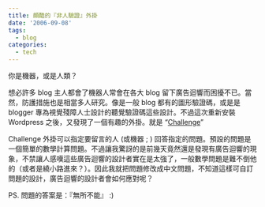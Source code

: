 ```yaml
---
title: 頗酷的『非人驗證』外掛
date: '2006-09-08'
tags:
  - blog
categories:
  - tech
---
```

你是機器，或是人類？  
  
想必許多 blog 主人都會了機器人常會在各大 blog 留下廣告迴響而困擾不已。當然，防護措施也是相當多人研究。像是一般 blog 都有的圖形驗證碼，或是是 blogger 專為視覺殘障人士設計的聽覺驗證碼這些設計。不過這次重新安裝 Wordpress 之後，又發現了一個有趣的外掛。就是 “[Challenge](http://lordchaos.dominatus.net/wordpress-plugin-challenge "Challenge")”  
  
Challenge 外掛可以指定要留言的人 (或機器 ; ) 回答指定的問題。預設的問題是一個簡單的數學計算問題。不過讓我驚訝的是前幾天竟然還是發現有廣告迴響的現象，不禁讓人感嘆這些廣告迴響的設計者實在是太強了，一般數學問題是難不倒他的（或者是繞小路進來？）。因此我就把問題修改成中文問題，不知道這樣可自訂問題的設計，廣告迴響的設計者會如何應對呢？  
  
PS. 問題的答案是：『無所不能』 :)